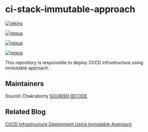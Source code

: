 # ci-stack-immutable-approach

[![jekins](https://github.com/sochaty/ci-stack-immutable-approach/actions/workflows/jenkins.yml/badge.svg?branch=master)](https://github.com/sochaty/ci-stack-immutable-approach/actions/workflows/jenkins.yml)

[![nexus](https://github.com/sochaty/ci-stack-immutable-approach/actions/workflows/nexus.yml/badge.svg?branch=master)](https://github.com/sochaty/ci-stack-immutable-approach/actions/workflows/nexus.yml)

[![nexus](https://github.com/sochaty/ci-stack-immutable-approach/actions/workflows/postgres.yml/badge.svg?branch=master)](https://github.com/sochaty/ci-stack-immutable-approach/actions/workflows/postgres.yml)

[![nexus](https://github.com/sochaty/ci-stack-immutable-approach/actions/workflows/sonarqube.yml/badge.svg?branch=master)](https://github.com/sochaty/ci-stack-immutable-approach/actions/workflows/sonarqube.yml)

This repository is responsible to deploy CI/CD infrastructure using immutable approach.

## Maintainers
Sourish Chakraborty [SOURISH @CODE](https://www.sourishchakraborty.com/)

## Related Blog
[CI/CD Infrastructure Deployment Using Immutable Approach](https://www.sourishchakraborty.com/post/ci-cd-infrastructure-deployment-using-immutable-approach)